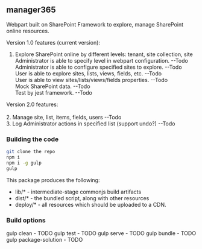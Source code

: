 ## manager365

Webpart built on SharePoint Framework to explore, manage SharePoint online resources.

Version 1.0 features (current version):<br/> 
1. Explore SharePoint online by different levels: tenant, site collection, site <br/>
   Administrator is able to specify level in webpart configuration. --Todo <br/>
   Administrator is able to configure specified sites to explore. --Todo <br/>
   User is able to explore sites, lists, views, fields, etc. --Todo <br/>
   User is able to view sites/lists/views/fields properties. --Todo <br/>
   Mock SharePoint data. --Todo <br/>
   Test by jest framework. --Todo <br/>
   
Version 2.0 features: <br/><br/>
2.  Manage site, list, items, fields, users --Todo <br/>
3.  Log Administrator actions in specified list (support undo?) --Todo <br/>


### Building the code

```bash
git clone the repo
npm i
npm i -g gulp
gulp
```

This package produces the following:

* lib/* - intermediate-stage commonjs build artifacts
* dist/* - the bundled script, along with other resources
* deploy/* - all resources which should be uploaded to a CDN.

### Build options

gulp clean - TODO
gulp test - TODO
gulp serve - TODO
gulp bundle - TODO
gulp package-solution - TODO
